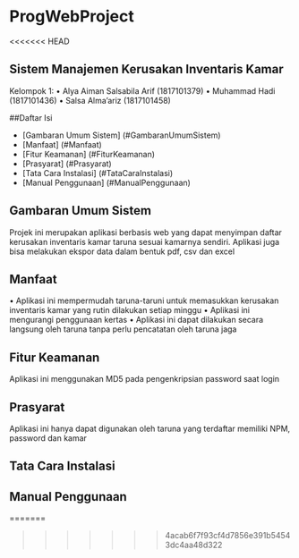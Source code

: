 # ProgWebProject
<<<<<<< HEAD

## Sistem Manajemen Kerusakan Inventaris Kamar

Kelompok 1:
• Alya Aiman Salsabila Arif (1817101379)
• Muhammad Hadi (1817101436)
• Salsa Alma’ariz (1817101458)

##Daftar Isi

- [Gambaran Umum Sistem] (#GambaranUmumSistem)
- [Manfaat] (#Manfaat)
- [Fitur Keamanan] (#FiturKeamanan)
- [Prasyarat] (#Prasyarat)
- [Tata Cara Instalasi] (#TataCaraInstalasi)
- [Manual Penggunaan] (#ManualPenggunaan)

## Gambaran Umum Sistem

Projek ini merupakan aplikasi berbasis web yang dapat menyimpan daftar kerusakan inventaris kamar taruna sesuai kamarnya sendiri. Aplikasi juga bisa melakukan ekspor data dalam bentuk pdf, csv dan excel

## Manfaat

• Aplikasi ini mempermudah taruna-taruni untuk memasukkan kerusakan inventaris kamar yang rutin dilakukan setiap minggu
• Aplikasi ini mengurangi penggunaan kertas
• Aplikasi ini dapat dilakukan secara langsung oleh taruna tanpa perlu pencatatan oleh taruna jaga

## Fitur Keamanan

Aplikasi ini menggunakan MD5 pada pengenkripsian password saat login

## Prasyarat

Aplikasi ini hanya dapat digunakan oleh taruna yang terdaftar memiliki NPM, password dan kamar

## Tata Cara Instalasi

## Manual Penggunaan
=======
>>>>>>> 4acab6f7f93cf4d7856e391b54543dc4aa48d322
